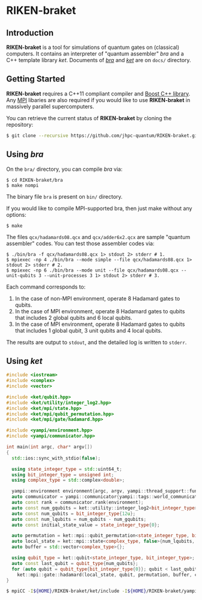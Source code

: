 # RIKEN-braket

## Introduction

**RIKEN-braket** is a tool for simulations of quantum gates on (classical) computers.
It contains an interpreter of "quantum assembler" *bra* and a C++ template library *ket*.
Documents of [*bra*](docs/bra.md) and [*ket*](docs/ket.md) are on `docs/` directory.

## Getting Started

**RIKEN-braket** requires a C++11 compliant compiler and [Boost C++ library](https://www.boost.org/).
Any [MPI](https://www.mpi-forum.org/) libaries are also required if you would like to use **RIKEN-braket** in massively parallel supercomputers.

You can retrieve the current status of **RIKEN-braket** by cloning the repository:

```bash
$ git clone --recursive https://github.com/jhpc-quantum/RIKEN-braket.git
```

## Using *bra*

On the `bra/` directory, you can compile *bra* via:

```
$ cd RIKEN-braket/bra
$ make nompi
```

The binary file `bra` is present on `bin/` directory.

If you would like to compile MPI-supported bra, then just make without any options:

```
$ make
```

The files `qcx/hadamards08.qcx` and `qcx/adder6x2.qcx` are sample "quantum assembler" codes.
You can test those assembler codes via:

```
$ ./bin/bra -f qcx/hadamards08.qcx 1> stdout 2> stderr # 1.
$ mpiexec -np 4 ./bin/bra --mode simple --file qcx/hadamards08.qcx 1> stdout 2> stderr # 2.
$ mpiexec -np 6 ./bin/bra --mode unit --file qcx/hadamards08.qcx --unit-qubits 3 --unit-processes 3 1> stdout 2> stderr # 3.
```

Each command corresponds to:

1. In the case of non-MPI environment, operate 8 Hadamard gates to qubits.
2. In the case of MPI environment, operate 8 Hadamard gates to qubits that includes 2 global qubits and 6 local qubits.
3. In the case of MPI environment, operate 8 Hadamard gates to qubits that includes 1 global qubit, 3 unit qubits and 4 local qubits.

The results are output to `stdout`, and the detailed log is written to `stderr`.

## Using *ket*

```cpp:test.cpp
#include <iostream>
#include <complex>
#include <vector>

#include <ket/qubit.hpp>
#include <ket/utility/integer_log2.hpp>
#include <ket/mpi/state.hpp>
#include <ket/mpi/qubit_permutation.hpp>
#include <ket/mpi/gate/hadamard.hpp>

#include <yampi/environment.hpp>
#include <yampi/communicator.hpp>

int main(int argc, char* argv[])
{
  std::ios::sync_with_stdio(false);

  using state_integer_type = std::uint64_t;
  using bit_integer_type = unsigned int;
  using complex_type = std::complex<double>;

  yampi::environment environment{argc, argv, yampi::thread_support::funneled};
  auto communicator = yampi::communicator{yampi::tags::world_communicator};
  auto const rank = communicator.rank(environment);
  auto const num_gqubits = ket::utility::integer_log2<bit_integer_type>(communicator.size(environment));
  auto const num_qubits = bit_integer_type{12u};
  auto const num_lqubits = num_qubits - num_gqubits;
  auto const initial_state_value = state_integer_type{0};

  auto permutation = ket::mpi::qubit_permutation<state_integer_type, bit_integer_type>{num_qubits};
  auto local_state = ket::mpi::state<complex_type, false>{num_lqubits, initial_state_value, permutation, communicator, environment};
  auto buffer = std::vector<complex_type>{};

  using qubit_type = ket::qubit<state_integer_type, bit_integer_type>;
  auto const last_qubit = qubit_type{num_qubits};
  for (auto qubit = qubit_type{bit_integer_type{0}}; qubit < last_qubit; ++qubit)
    ket::mpi::gate::hadamard(local_state, qubit, permutation, buffer, communicator, environment);
}
```

```bash
$ mpiCC -I${HOME}/RIKEN-braket/ket/include -I${HOME}/RIKEN-braket/yampi/include -DKET_PRINT_LOG -DNDEBUG -O3 test.cpp
```

